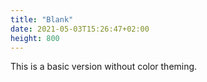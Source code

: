```yaml
---
title: "Blank"
date: 2021-05-03T15:26:47+02:00
height: 800
---
```


This is a basic version without color theming.
